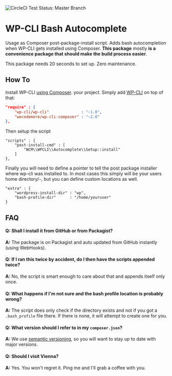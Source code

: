 ![CircleCI Test Status: Master Branch](https://circleci.com/gh/wecodemore/wp-cli-composer/tree/master.svg?style=shield&circle-token=8ed7e3862c3aa5e9b02558be9679cc87881eb59d)

# WP-CLI Bash Autocomplete

Usage as Composer post-package-install script. Adds bash autocompletion when WP-CLI gets installed
using Composer. **This package** mostly **is a convenience package that should make the build process
easier**. 

This package needs 20 seconds to set up. Zero maintenance.

## How To

Install WP-CLI [using Composer](https://github.com/wp-cli/wp-cli/wiki/Alternative-Install-Methods).
your project. Simply add [WP-CLI](wp-cli.org) on top of that:

```json
"require" : {
	"wp-cli/wp-cli"              : "~1.0",
	"wecodemore/wp-cli-composer" : "~2.0"
},
```

Then setup the script

```
"scripts" : {
	"post-install-cmd" : [
		"WCM\\WPCLI\\Autocomplete\\Setup::install"
	]
},
```

Finally you will need to define a pointer to tell the post package installer where wp-cli was
installed to. In most cases this simply will be your users home directory/`~`, but you can
define custom locations as well.

```
"extra" : {
	"wordpress-install-dir" : "wp",
	"bash-profile-dir"      : "/home/youruser"
}
```

## FAQ

#### **Q:** Shall I install it from GitHub or from Packagist?

**A:** The package is on Packagist and auto updated from GitHub instantly (using WebHooks).

#### **Q:** If I ran this twice by accident, do I then have the scripts appended twice?

**A:** No, the script is smart enough to care about that and appends itself only once.

#### **Q:** What happens if I'm not sure and the bash profile location is probably wrong?

**A:** The script does only check if the directory exists and not if 
you got a `.bash_profile` file there. If there is none, it will attempt to create one for you.

#### **Q:** What version should I refer to in my `composer.json`?

**A:** We use [semantic versioning](http://semver.org/), so you will want to stay up to date with major versions.

#### **Q:** Should I visit Vienna?

**A:** Yes. You won't regret it. Ping me and I'll grab a coffee with you.